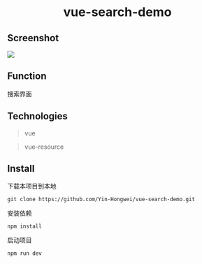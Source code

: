 <h1 align="center">vue-search-demo</h1>

## Screenshot

![](https://github.com/Yin-Hongwei/vue-search-demo/blob/master/static/theme.jpg)



## Function

搜索界面



## Technologies

>  vue

>  vue-resource



## Install

下载本项目到本地

``` 
git clone https://github.com/Yin-Hongwei/vue-search-demo.git
```

安装依赖

```
npm install
```

启动项目

```
npm run dev
```
